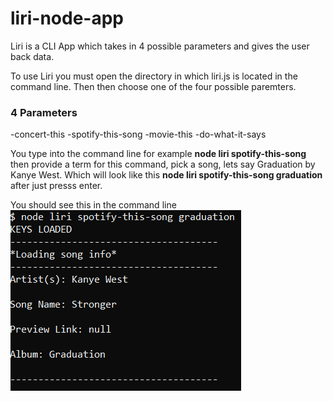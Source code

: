 # liri-node-app

Liri is a CLI App which takes in 4 possible parameters and gives the user back data.

To use Liri you must open the directory in which liri.js is located in the command line. 
Then then choose one of the four possible paremters.

### 4 Parameters

-concert-this
-spotify-this-song
-movie-this
-do-what-it-says

You type into the command line for example **node liri spotify-this-song** then provide a term for this command, pick a song, lets say Graduation by Kanye West. Which will look like this **node liri spotify-this-song graduation** after just presss enter.

You should see this in the command line
![First exmaple](./images/first-example.PNG)